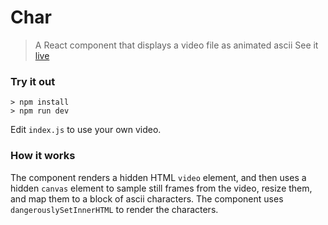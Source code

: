 # Char
> A React component that displays a video file as animated ascii
> See it [live](https://reidwilliams.github.io/char)

### Try it out
```shell
> npm install
> npm run dev
```

Edit ```index.js``` to use your own video.


### How it works
The component renders a hidden HTML ```video``` element, and then uses a hidden ```canvas``` element to sample still frames from the video, resize them, and map them to a block of ascii characters. The component uses ```dangerouslySetInnerHTML``` to render the characters.